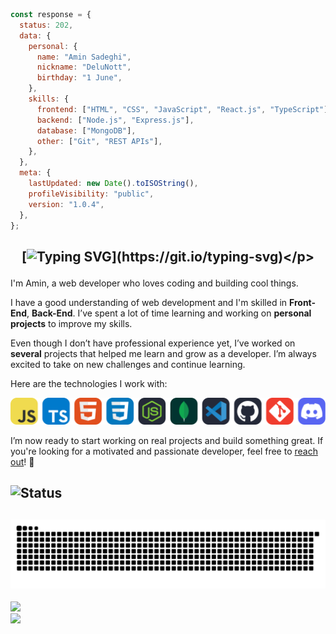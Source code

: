 ```js
const response = {
  status: 202,
  data: {
    personal: {
      name: "Amin Sadeghi",
      nickname: "DeluNott",
      birthday: "1 June",
    },
    skills: {
      frontend: ["HTML", "CSS", "JavaScript", "React.js", "TypeScript"],
      backend: ["Node.js", "Express.js"],
      database: ["MongoDB"],
      other: ["Git", "REST APIs"],
    },
  },
  meta: {
    lastUpdated: new Date().toISOString(),
    profileVisibility: "public",
    version: "1.0.4",
  },
};

```

## <p align="center">[![Typing SVG](https://readme-typing-svg.herokuapp.com?font=Fira+Code&pause=1000&width=435&lines=Hi%2C+I'm+Amin;A+Full-Stack+Web+Developer;I+specialize+in+web+development;Passionate+about+building+scalable+web+applications;Welcome+to+my+GitHub+profile!)](https://git.io/typing-svg)</p>

I'm Amin, a web developer who loves coding and building cool things.

I have a good understanding of web development and I'm skilled in **Front-End**, **Back-End**. I’ve spent a lot of time learning and working on **personal projects** to improve my skills.

Even though I don’t have professional experience yet, I’ve worked on **several** projects that helped me learn and grow as a developer. I’m always excited to take on new challenges and continue learning.

Here are the technologies I work with:
<p><img src="./logos.svg"></p>

I’m now ready to start working on real projects and build something great. If you're looking for a motivated and passionate developer, feel free to [reach out](https://t.me/a01100001)! 🚀


## ![Status](https://github-readme-stats.vercel.app/api?username=delunott&count_private=true&show_icons=true&title_color=57cdf1&text_color=ffffff&icon_color=57cdf1&border_color=0d1117&bg_color=0d1117)

## <p align="center"><img align="center" src="https://raw.githubusercontent.com/imrrobat/imrrobat/d1b244e170d2b75fdda3efd499eaaf163f7a617c/images/github-contribution-grid-snake.svg" /></p>

![](https://badgen.net/discord/members/jgsAcSAj6t)
<br>
![](https://komarev.com/ghpvc/?username=delunott&color=red)
